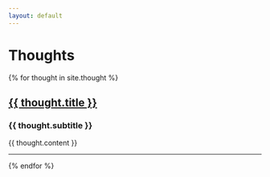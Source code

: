 ```yaml
---
layout: default
---
```


# Thoughts

{% for thought in site.thought %}

<h2><a href="/thought/{{ thought.name }}">{{ thought.title }}</a></h2>
<h3>{{ thought.subtitle }}</h3>

{{ thought.content }}

---

{% endfor %}

